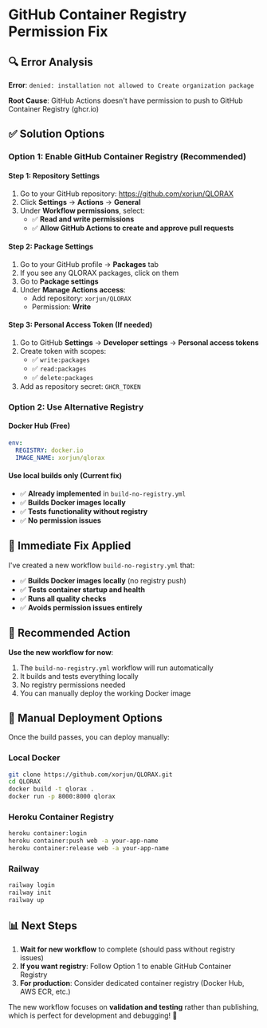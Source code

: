 # GitHub Container Registry Permission Fix

## 🔍 Error Analysis
**Error**: `denied: installation not allowed to Create organization package`

**Root Cause**: GitHub Actions doesn't have permission to push to GitHub Container Registry (ghcr.io)

## ✅ Solution Options

### Option 1: Enable GitHub Container Registry (Recommended)

#### Step 1: Repository Settings
1. Go to your GitHub repository: https://github.com/xorjun/QLORAX
2. Click **Settings** → **Actions** → **General**
3. Under **Workflow permissions**, select:
   - ✅ **Read and write permissions**
   - ✅ **Allow GitHub Actions to create and approve pull requests**

#### Step 2: Package Settings  
1. Go to your GitHub profile → **Packages** tab
2. If you see any QLORAX packages, click on them
3. Go to **Package settings**
4. Under **Manage Actions access**:
   - Add repository: `xorjun/QLORAX`
   - Permission: **Write**

#### Step 3: Personal Access Token (If needed)
1. Go to GitHub **Settings** → **Developer settings** → **Personal access tokens**
2. Create token with scopes:
   - ✅ `write:packages`
   - ✅ `read:packages`
   - ✅ `delete:packages`
3. Add as repository secret: `GHCR_TOKEN`

### Option 2: Use Alternative Registry

#### Docker Hub (Free)
```yaml
env:
  REGISTRY: docker.io
  IMAGE_NAME: xorjun/qlorax
```

#### Use local builds only (Current fix)
- ✅ **Already implemented** in `build-no-registry.yml`
- ✅ **Builds Docker images locally**
- ✅ **Tests functionality without registry**
- ✅ **No permission issues**

## 🚀 Immediate Fix Applied

I've created a new workflow `build-no-registry.yml` that:
- ✅ **Builds Docker images locally** (no registry push)
- ✅ **Tests container startup and health**
- ✅ **Runs all quality checks**
- ✅ **Avoids permission issues entirely**

## 🎯 Recommended Action

**Use the new workflow for now**:
1. The `build-no-registry.yml` workflow will run automatically
2. It builds and tests everything locally
3. No registry permissions needed
4. You can manually deploy the working Docker image

## 🔧 Manual Deployment Options

Once the build passes, you can deploy manually:

### Local Docker
```bash
git clone https://github.com/xorjun/QLORAX.git
cd QLORAX
docker build -t qlorax .
docker run -p 8000:8000 qlorax
```

### Heroku Container Registry
```bash
heroku container:login
heroku container:push web -a your-app-name
heroku container:release web -a your-app-name
```

### Railway
```bash
railway login
railway init
railway up
```

## 📊 Next Steps

1. **Wait for new workflow** to complete (should pass without registry issues)
2. **If you want registry**: Follow Option 1 to enable GitHub Container Registry
3. **For production**: Consider dedicated container registry (Docker Hub, AWS ECR, etc.)

The new workflow focuses on **validation and testing** rather than publishing, which is perfect for development and debugging! 🎉